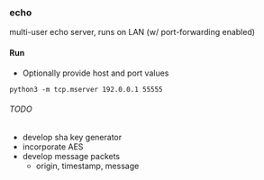 ### echo
multi-user echo server, runs on LAN (w/ port-forwarding enabled)

#### Run
*   Optionally provide host and port values
```
python3 -m tcp.mserver 192.0.0.1 55555
```

###### TODO
*   develop sha key generator
*   incorporate AES
*   develop message packets
    *   origin, timestamp, message